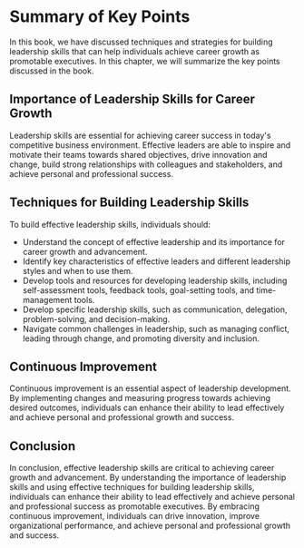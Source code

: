 Summary of Key Points
=============================================

In this book, we have discussed techniques and strategies for building leadership skills that can help individuals achieve career growth as promotable executives. In this chapter, we will summarize the key points discussed in the book.

Importance of Leadership Skills for Career Growth
-------------------------------------------------

Leadership skills are essential for achieving career success in today's competitive business environment. Effective leaders are able to inspire and motivate their teams towards shared objectives, drive innovation and change, build strong relationships with colleagues and stakeholders, and achieve personal and professional success.

Techniques for Building Leadership Skills
-----------------------------------------

To build effective leadership skills, individuals should:

* Understand the concept of effective leadership and its importance for career growth and advancement.
* Identify key characteristics of effective leaders and different leadership styles and when to use them.
* Develop tools and resources for developing leadership skills, including self-assessment tools, feedback tools, goal-setting tools, and time-management tools.
* Develop specific leadership skills, such as communication, delegation, problem-solving, and decision-making.
* Navigate common challenges in leadership, such as managing conflict, leading through change, and promoting diversity and inclusion.

Continuous Improvement
----------------------

Continuous improvement is an essential aspect of leadership development. By implementing changes and measuring progress towards achieving desired outcomes, individuals can enhance their ability to lead effectively and achieve personal and professional growth and success.

Conclusion
----------

In conclusion, effective leadership skills are critical to achieving career growth and advancement. By understanding the importance of leadership skills and using effective techniques for building leadership skills, individuals can enhance their ability to lead effectively and achieve personal and professional success as promotable executives. By embracing continuous improvement, individuals can drive innovation, improve organizational performance, and achieve personal and professional growth and success.
